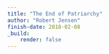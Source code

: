 ```yaml
---
title: "The End of Patriarchy"
author: "Robert Jensen"
finish-date: 2018-02-08
_build:
    render: false
---
```


